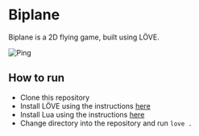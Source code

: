 # Biplane

Biplane is a 2D flying game, built using LÖVE.

![Ping](imgs/readme.png)

## How to run

- Clone this repository
- Install LÖVE using the instructions [here](https://love2d.org/wiki/Getting_Started)
- Install Lua using the instructions [here](https://www.lua.org/download.html)
- Change directory into the repository and run `love .`
